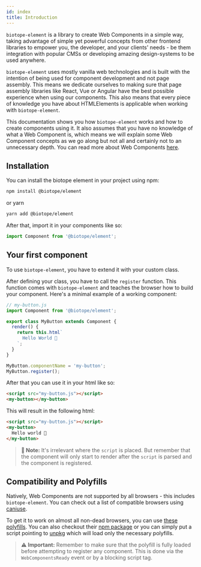 ```yaml
---
id: index
title: Introduction
---
```


`biotope-element` is a library to create Web Components in a simple way, taking advantage of simple
yet powerful concepts from other frontend libraries to empower you, the developer, and your clients'
needs - be them integration with popular CMSs or developing amazing design-systems to be used
anywhere.

`biotope-element` uses mostly vanilla web technologies and is built with the intention of being used
for component development and not page assembly. This means we dedicate ourselves to making sure
that page assembly libraries like React, Vue or Angular have the best possible experience when using
our components. This also means that every piece of knowledge you have about HTMLElements is
applicable when working with `biotope-element`.

This documentation shows you how `biotope-element` works and how to create components using it. It
also assumes that you have no knowledge of what a Web Component is, which means we will explain some
Web Component concepts as we go along but not all and certainly not to an unnecessary depth. You can
read more about Web Components [here](https://www.webcomponents.org/introduction).

## Installation
You can install the biotope element in your project using npm:

```bash
npm install @biotope/element
```

or yarn

```bash
yarn add @biotope/element
```

After that, import it in your components like so:

```javascript
import Component from '@biotope/element';
```

## Your first component
To use `biotope-element`, you have to extend it with your custom class.

After defining your class, you have to call the `register` function. This function comes with
`biotope-element` and teaches the browser how to build your component. Here's a minimal example of
a working component:

```javascript
// my-button.js
import Component from '@biotope/element';

export class MyButton extends Component {
  render() {
    return this.html`
      Hello World 🐤
    `;
  }
}

MyButton.componentName = 'my-button';
MyButton.register();
```

After that you can use it in your html like so:

```html
<script src="my-button.js"></script>
<my-button></my-button>
```

This will result in the following html:

```html
<script src="my-button.js"></script>
<my-button>
  Hello world 🐤
</my-button>
```

> __📝 Note:__ It's irrelevant where the `script` is placed. But remember that the component will only start
to render after the `script` is parsed and the component is registered.

## Compatibility and Polyfills
Natively, Web Components are not supported by all browsers - this includes `biotope-element`. You
can check out a list of compatible browsers using [caniuse](https://caniuse.com/#search=Custom%20Elements%20v1).

To get it to work on almost all non-dead browsers, you can use [these polyfills](https://github.com/webcomponents/polyfills).
You can also checkout their [npm package](https://www.npmjs.com/package/@webcomponents/webcomponentsjs)
or you can simply put a script pointing to [unpkg](https://unpkg.com/@webcomponents/webcomponentsjs@2.3.0/webcomponents-loader.js)
which will load only the necessary polyfills.

> __⚠️ Important:__ Remember to make sure that the polyfill is fully loaded before attempting to
register any component. This is done via the `WebComponentsReady` event or by a blocking script tag.
